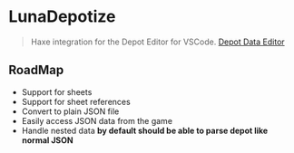 # LunaDepotize
> Haxe integration for the Depot Editor for VSCode.
[Depot Data Editor](https://marketplace.visualstudio.com/items?itemName=afterschool.depot)


## RoadMap

* Support for sheets
* Support for sheet references
* Convert to plain JSON file
* Easily access JSON data from the game
* Handle nested data **by default should be able to parse depot like normal JSON**

  
